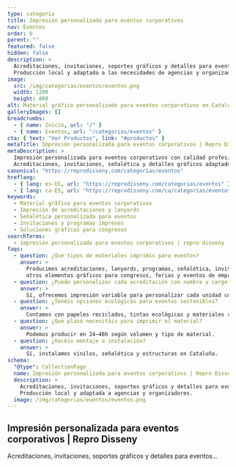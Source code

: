 ```yaml
---
type: categoria
title: Impresión personalizada para eventos corporativos
nav: Eventos
order: 0
parent: ""
featured: false
hidden: false
description: >
  Acreditaciones, invitaciones, soportes gráficos y detalles para eventos.
  Producción local y adaptada a las necesidades de agencias y organizadores.
image:
  src: /img/categorias/eventos/eventos.png
  width: 1200
  height: 800
alt: Material gráfico personalizado para eventos corporativos en Cataluña
galleryImages: []
breadcrumbs:
  - { name: Inicio, url: "/" }
  - { name: Eventos, url: "/categorias/eventos" }
cta: { text: "Ver Productos", link: "#productos" }
metaTitle: Impresión personalizada para eventos corporativos | Repro Disseny
metaDescription: >
  Impresión personalizada para eventos corporativos con calidad profesional en Cataluña.
  Acreditaciones, invitaciones, señalética y detalles gráficos adaptados a todo tipo de actos.
canonical: "https://reprodisseny.com/categorias/eventos"
hreflang:
  - { lang: es-ES, url: "https://reprodisseny.com/categorias/eventos" }
  - { lang: ca-ES, url: "https://reprodisseny.com/ca/categorias/eventos" }
keywords:
  - Material gráfico para eventos corporativos
  - Impresión de acreditaciones y lanyards
  - Señalética personalizada para eventos
  - Invitaciones y programas impresos
  - Soluciones gráficas para congresos
searchTerms:
  - impresión personalizada para eventos corporativos | repro disseny
faqs:
  - question: ¿Qué tipos de materiales imprimís para eventos?
    answer: >
      Producimos acreditaciones, lanyards, programas, señalética, invitaciones y
      otros elementos gráficos para congresos, ferias y eventos de empresa.
  - question: ¿Puedo personalizar cada acreditación con nombre y cargo?
    answer: >
      Sí, ofrecemos impresión variable para personalizar cada unidad con datos únicos.
  - question: ¿Tenéis opciones ecológicas para eventos sostenibles?
    answer: >
      Contamos con papeles reciclados, tintas ecológicas y materiales reutilizables.
  - question: ¿Qué plazo necesitáis para imprimir el material?
    answer: >
      Podemos producir en 24–48h según volumen y tipo de material.
  - question: ¿Hacéis montaje o instalación?
    answer: >
      Sí, instalamos vinilos, señalética y estructuras en Cataluña.
schema:
  "@type": CollectionPage
  name: Impresión personalizada para eventos corporativos | Repro Disseny
  description: >
    Acreditaciones, invitaciones, soportes gráficos y detalles para eventos.
    Producción local y adaptada a agencias y organizadores.
  image: /img/categorias/eventos/eventos.png
---
```

## Impresión personalizada para eventos corporativos | Repro Disseny
Acreditaciones, invitaciones, soportes gráficos y detalles para eventos...
